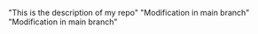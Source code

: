 "This is the description of my repo" 
"Modification in main branch" 
"Modification in main branch"  
 